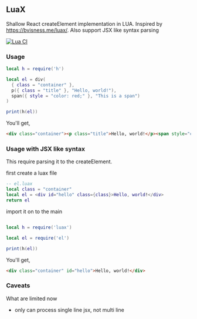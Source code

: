 ## LuaX
Shallow React createElement implementation in LUA. Inspired by https://bvisness.me/luax/. Also support JSX like syntax parsing

[![Lua CI](https://github.com/syarul/luax/actions/workflows/lua.yml/badge.svg)](https://github.com/syarul/luax/actions/workflows/lua.yml)

### Usage

```lua
local h = require('h')

local el = div(
  { class = "container" },
  p({ class = "title" }, "Hello, world!"),
  span({ style = "color: red;" }, "This is a span")
)

print(h(el))
```

You'll get,

```html
<div class="container"><p class="title">Hello, world!</p><span style="color: red;">This is a span</span></div>
```

### Usage with JSX like syntax

This require parsing it to the createElement.

first create a luax file

```lua
-- el.luax
local class = "container"
local el = <div id="hello" class={class}>Hello, world!</div>
return el
```

import it on to the main
```lua

local h = require('luax')

local el = require('el')

print(h(el))
```

You'll get,

```html
<div class="container" id="hello">Hello, world!</div>
```

### Caveats
What are limited now
- only can process single line jsx, not multi line
